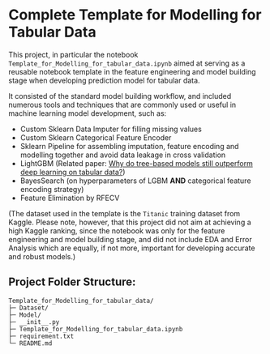 # Complete Template for Modelling for Tabular Data

This project, in particular the notebook `Template_for_Modelling_for_tabular_data.ipynb` aimed at serving as a reusable notebook template in the feature engineering and model building stage when developing prediction model for tabular data.

It consisted of the standard model building workflow, and included numerous tools and techniques that are commonly used or useful in machine learning model development, such as:
- Custom Sklearn Data Imputer for filling missing values
- Custom Sklearn Categorical Feature Encoder
- Sklearn Pipeline for assembling imputation, feature encoding and modelling together and avoid data leakage in cross validation
- LightGBM (Related paper: [Why do tree-based models still outperform deep learning on tabular data?](https://arxiv.org/abs/2207.08815))
- BayesSearch (on hyperparameters of LGBM **AND** categorical feature encoding strategy)
- Feature Elimination by RFECV

(The dataset used in the template is the `Titanic` training dataset from Kaggle.
Please note, however, that this project did not aim at achieving a high Kaggle ranking, since the notebook was only for the feature engineering and model building stage, and did not include EDA and Error Analysis which are equally, if not more, important for developing accurate and robust models.)

## Project Folder Structure:

    Template_for_Modelling_for_tabular_data/
    ├─ Dataset/
    ├─ Model/
    ├─ __init__.py
    ├─ Template_for_Modelling_for_tabular_data.ipynb
    ├─ requirement.txt
    └─ README.md